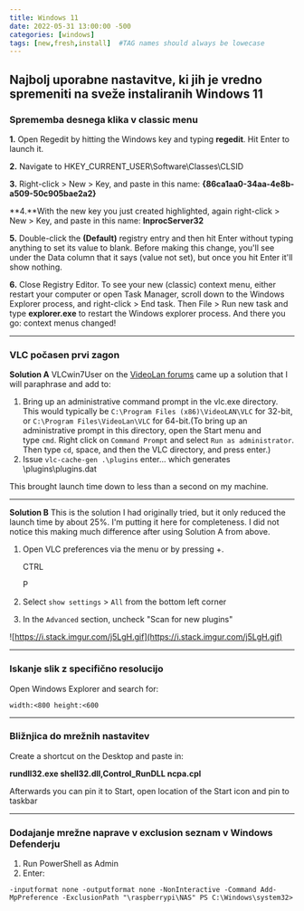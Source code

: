 ```yaml
---
title: Windows 11
date: 2022-05-31 13:00:00 -500
categories: [windows]
tags: [new,fresh,install]  #TAG names should always be lowecase
---
```


## Najbolj uporabne nastavitve, ki jih je vredno spremeniti na sveže instaliranih Windows 11

### **Sprememba desnega klika v classic menu**

**1.** Open Regedit by hitting the Windows key and typing **regedit**. Hit Enter to launch it.

**2.** Navigate to HKEY_CURRENT_USER\Software\Classes\CLSID

**3.** Right-click > New > Key, and paste in this name: **{86ca1aa0-34aa-4e8b-a509-50c905bae2a2}**

**4.**With the new key you just created highlighted, again right-click > New > Key, and paste in this name: **InprocServer32**

**5.** Double-click the **(Default)** registry entry and then hit Enter without typing anything to set its value to blank. Before making this change, you'll see under the Data column that it says (value not set), but once you hit Enter it'll show nothing.

**6.** Close Registry Editor. To see your new (classic) context menu, either restart your computer or open Task Manager, scroll down to the Windows Explorer process, and right-click > End task. Then File > Run new task and type **explorer.exe** to restart the Windows explorer process. And there you go: context menus changed!

*  *  *  *  *

### **VLC počasen prvi zagon**

**Solution A** VLCwin7User on the [VideoLan forums](https://forum.videolan.org/viewtopic.php?t=144201) came up a solution that I will paraphrase and add to:

1. Bring up an administrative command prompt in the vlc.exe directory. This would typically be `C:\Program Files (x86)\VideoLAN\VLC` for 32-bit, or `C:\Program Files\VideoLan\VLC` for 64-bit.(To bring up an administrative prompt in this directory, open the Start menu and type `cmd`. Right click on `Command Prompt` and select `Run as administrator`. Then type `cd`, space, and then the VLC directory, and press enter.)
2. Issue `vlc-cache-gen .\plugins` enter... which generates \plugins\plugins.dat

This brought launch time down to less than a second on my machine.

---

**Solution B** This is the solution I had originally tried, but it only reduced the launch time by about 25%. I'm putting it here for completeness. I did not notice this making much difference after using Solution A from above.

1. Open VLC preferences via the menu or by pressing +.
    
    CTRL
    
    P
    
2. Select `show settings` > `All` from the bottom left corner
3. In the `Advanced` section, uncheck "Scan for new plugins"

![https://i.stack.imgur.com/j5LgH.gif](https://i.stack.imgur.com/j5LgH.gif)

*  *  *  *  *

### **Iskanje slik z specifično resolucijo**

Open Windows Explorer and search for:

```windows
width:<800 height:<600
```

*  *  *  *  *

### **Bližnjica do mrežnih nastavitev**

Create a shortcut on the Desktop and paste in:

**rundll32.exe shell32.dll,Control_RunDLL ncpa.cpl**

Afterwards you can pin it to Start, open location of the Start icon and pin to taskbar

*  *  *  *  *

### **Dodajanje mrežne naprave v exclusion seznam v Windows Defenderju**

1. Run PowerShell as Admin
2. Enter:
```windows
-inputformat none -outputformat none -NonInteractive -Command Add-MpPreference -ExclusionPath "\raspberrypi\NAS" PS C:\Windows\system32>
```